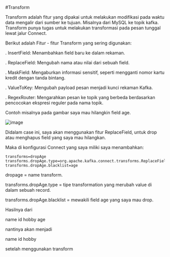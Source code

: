 #Transform

Transform adalah fitur yang dipakai untuk melakukan modifikasi pada waktu data mengalir dari sumber ke tujuan. Misalnya dari MySQL ke topik kafka. Transform punya tugas untuk melakukan transformasi pada pesan tunggal lewat jalur Connect.

Berikut adalah Fitur - fitur Transform yang sering digunakan:

. InsertField: Menambahkan field baru ke dalam rekaman.

. ReplaceField: Mengubah nama atau nilai dari sebuah field.

. MaskField: Mengaburkan informasi sensitif, seperti mengganti nomor kartu kredit dengan tanda bintang.

. ValueToKey: Mengubah payload pesan menjadi kunci rekaman Kafka.

. RegexRouter: Mengarahkan pesan ke topik yang berbeda berdasarkan pencocokan ekspresi reguler pada nama topik.

Contoh misalnya pada gambar saya mau hilangkin field age.

![image](https://github.com/user-attachments/assets/c99d3afe-6a1f-43a4-9938-fe3eedb9a12e)

Didalam case ini, saya akan menggunakan fitur ReplaceField, untuk drop atau menghapus field yang saya mau hilangkan.

Maka di konfigurasi Connect yang saya miliki saya menambahkan:
```
transforms=dropAge
transforms.dropAge.type=org.apache.kafka.connect.transforms.ReplaceField$Value
transforms.dropAge.blacklist=age
```

dropage = name transform.

transforms.dropAge.type = tipe transformation yang merubah value di dalam sebuah record.

transforms.dropAge.blacklist = mewakili field age yang saya mau drop.

Hasilnya dari 

name
id
hobby
age

nantinya akan menjadi

name 
id
hobby

setelah menggunakan transform

